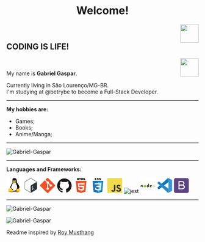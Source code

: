 <h1 align="center"> Welcome! </h1>
<a href="https://github.com/GabrielGaspar447" target="_blank">
  <img align="right" src="https://cdn.iconscout.com/icon/free/png-256/github-108-438008.png" width="48px" height="48px">
</a><br />
<h2 align="left" > 
  <b>CODING IS LIFE!</b>
</h2>
<a display="none" href="https://www.linkedin.com/in/" target="_blank">
  <img align="right" src="https://i.ibb.co/Kx2GSrT/linkedin.png" width="48px" height="48px"></a><br/>
<p align="left" >
My name is <b>Gabriel Gaspar</b>.
</p>
<p align="left" >
Currently living in São Lourenço/MG-BR.<br />
I'm studying at @betrybe to become a Full-Stack Developer.</b>
</p>
<hr/>


<b>My hobbies are: </b>
  - Games;
  - Books;
  - Anime/Manga;
  <hr>



  <img src="https://github-readme-stats.vercel.app/api?username=GabrielGaspar447g&show_icons=true&theme=nightowl" alt="Gabriel-Gaspar">

<hr>

**Languages and Frameworks:**  

<p align="left">
<img src="https://raw.githubusercontent.com/devicons/devicon/master/icons/linux/linux-original.svg" alt="linux" width="40" height="40" />
<img src="https://raw.githubusercontent.com/devicons/devicon/master/icons/bash/bash-original.svg" alt="linux" width="40" height="40" />
<img src="https://raw.githubusercontent.com/devicons/devicon/master/icons/git/git-original.svg" alt="git" width="40" height="40"/> 
<img src="https://raw.githubusercontent.com/devicons/devicon/master/icons/github/github-original.svg" alt="git" width="40" height="40"/>
<img src="https://raw.githubusercontent.com/devicons/devicon/master/icons/html5/html5-original-wordmark.svg" alt="html5" width="40" height="40"/> 
<img src="https://raw.githubusercontent.com/devicons/devicon/master/icons/css3/css3-original-wordmark.svg" alt="css3" width="40" height="40"/> 
<img src="https://raw.githubusercontent.com/devicons/devicon/master/icons/javascript/javascript-original.svg" alt="javascript" width="40" height="40"/> 
<img src="https://www.learnstorybook.com/intro-to-storybook/logo-jest.png" alt="jest" width="40" height="40" />
<img src="https://raw.githubusercontent.com/devicons/devicon/master/icons/nodejs/nodejs-original-wordmark.svg" alt="nodejs" width="40" height="40"/> 
<img src="https://raw.githubusercontent.com/devicons/devicon/master/icons/vscode/vscode-original.svg" alt="linux" width="40" height="40" />
<img src="https://raw.githubusercontent.com/devicons/devicon/master/icons/bootstrap/bootstrap-plain.svg" alt="Bootstrap" width="40" height="40" />
</p>
<hr>

<p align="left"> <img src="https://komarev.com/ghpvc/?username=GabrielGaspar447" alt="Gabriel-Gaspar" /> </p>

 <img src="https://github-readme-stats.vercel.app/api/top-langs/?username=GabrielGaspar447&layout=compact&theme=nightowl" alt="Gabriel-Gaspar">



 Readme inspired by [Roy Musthang](https://github.com/RoyMusthang)

